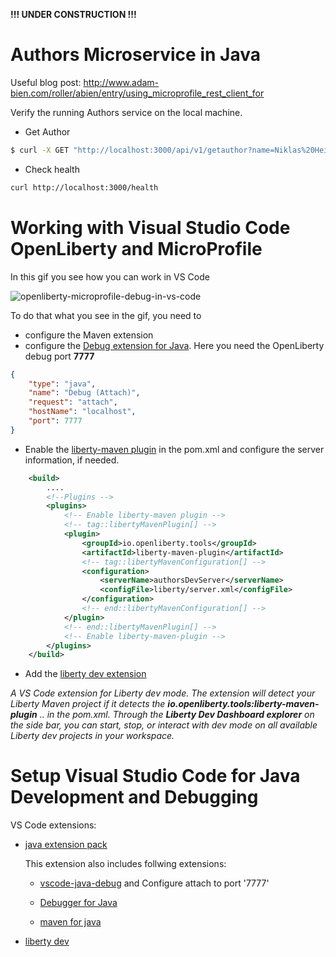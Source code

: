 **!!! UNDER CONSTRUCTION !!!**

# Authors Microservice in Java

Useful blog post: http://www.adam-bien.com/roller/abien/entry/using_microprofile_rest_client_for

Verify the running Authors service on the local machine.

* Get Author
```sh
$ curl -X GET "http://localhost:3000/api/v1/getauthor?name=Niklas%20Heidloff" -H "accept: application/json"
```

* Check health
```sh
curl http://localhost:3000/health
```

# Working with Visual Studio Code OpenLiberty and MicroProfile

In this gif you see how you can work in VS Code

![openliberty-microprofile-debug-in-vs-code](images/openliberty-microprofile-debug-in-vs-code.gif)

To do that what you see in the gif, you need to
- configure the Maven extension
- configure the [Debug extension for Java](https://marketplace.visualstudio.com/items?itemName=vscjava.vscode-java-debug). Here you need the OpenLiberty debug port **7777**

```json
{
    "type": "java",
    "name": "Debug (Attach)",
    "request": "attach",
    "hostName": "localhost",
    "port": 7777
}
```

- Enable the [liberty-maven plugin](https://github.com/OpenLiberty/ci.maven) in the pom.xml and configure the server information, if needed.

```xml
	<build>
		....
        <!--Plugins -->
        <plugins>  
            <!-- Enable liberty-maven plugin -->
            <!-- tag::libertyMavenPlugin[] -->
            <plugin>
                <groupId>io.openliberty.tools</groupId>
                <artifactId>liberty-maven-plugin</artifactId>
				<!-- tag::libertyMavenConfiguration[] -->
				<configuration>
                	<serverName>authorsDevServer</serverName>
					<configFile>liberty/server.xml</configFile>
            	</configuration>
				<!-- end::libertyMavenConfiguration[] -->
            </plugin>
            <!-- end::libertyMavenPlugin[] -->
            <!-- Enable liberty-maven-plugin -->
        </plugins>
	</build>
```

* Add the [liberty dev extension](https://marketplace.visualstudio.com/items?itemName=Open-Liberty.liberty-dev-vscode-ext) 

_A VS Code extension for Liberty dev mode. The extension will detect your Liberty Maven project if it detects the **io.openliberty.tools:liberty-maven-plugin** .. in the pom.xml. Through the **Liberty Dev Dashboard explorer** on the side bar, you can start, stop, or interact with dev mode on all available Liberty dev projects in your workspace._

# Setup Visual Studio Code for Java Development and Debugging

VS Code extensions:

* [java extension pack](https://marketplace.visualstudio.com/items?itemName=vscjava.vscode-java-pack)

    This extension also includes follwing extensions:

    * [vscode-java-debug](https://code.visualstudio.com/docs/java/java-debugging) and Configure attach to port '7777'

    * [Debugger for Java](https://marketplace.visualstudio.com/items?itemName=vscjava.vscode-java-debug)

    * [maven for java](https://marketplace.visualstudio.com/items?itemName=vscjava.vscode-maven)

* [liberty dev](https://marketplace.visualstudio.com/items?itemName=Open-Liberty.liberty-dev-vscode-ext)






